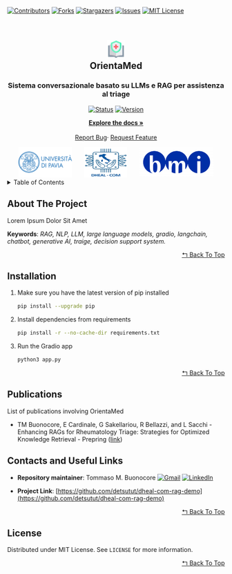 <div id="top"></div>

[![Contributors][contributors-shield]][contributors-url]
[![Forks][forks-shield]][forks-url]
[![Stargazers][stars-shield]][stars-url]
[![Issues][issues-shield]][issues-url]
[![MIT License][license-shield]][license-url]


<br />
<div align="center">
  <h2><img src="app/assets/procedure.png" style='height:2em;'/><br>OrientaMed</h2>
  <h3 align="center">Sistema conversazionale basato su LLMs e RAG per assistenza al triage</h3>
  
  [![Status][status-shield]][status-url]
  [![Version][version-shield]][version-url]

  <p align="center">
    <a href="https://github.com/detsutut/dheal-com-rag-demo"><strong>Explore the docs »</strong></a><br/><br/>
    <a href="https://github.com/detsutut/dheal-com-rag-demo/issues">Report Bug</a>·
    <a href="https://github.com/detsutut/dheal-com-rag-demo/issues">Request Feature</a>
  </p>
</div>

<div align="center"><img src='app/assets/unipv.png' style='height:5em; min-width : 100px;'><span>&nbsp;&nbsp;&nbsp;&nbsp;&nbsp;&nbsp;</span><img src='app/assets/dheal.png' style='height:5em; padding-left:1%; padding-right:1%; min-width : 100px;'><span>&nbsp;&nbsp;&nbsp;&nbsp;&nbsp;&nbsp;</span><img src='app/assets/bmi.png' style='height:5em; min-width : 100px;'></div>

<!-- TABLE OF CONTENTS -->
<details>
  <summary>Table of Contents</summary>
  <ol>
    <li><a href="#about-the-project">About The Project</a></li>
    <li><a href="#installation">Installation</a></li>
    <li><a href="#publications">Publications</a></li>
    <li><a href="#contacts-and-useful-links">Contacts And Useful Links</a></li>
    <li><a href="#license">License</a></li>
  </ol>
</details>

<!-- ABOUT THE PROJECT -->
## About The Project

Lorem Ipsum Dolor Sit Amet

**Keywords**: *RAG, NLP, LLM, large language models, gradio, langchain, chatbot, generative AI, traige, decision support system.*

<p align="right"><a href="#top">↰ Back To Top</a></p>

<!-- INSTALLATION -->
## Installation

1. Make sure you have the latest version of pip installed
    ```sh
    pip install --upgrade pip
    ```
2. Install dependencies from requirements
    ```sh
    pip install -r --no-cache-dir requirements.txt
    ```
3. Run the Gradio app
    ```sh
    python3 app.py
    ```

<p align="right"><a href="#top">↰ Back To Top</a></p>

<!-- PUBLICATIONS -->
## Publications

List of publications involving OrientaMed

* TM Buonocore, E Cardinale, G Sakellariou, R Bellazzi, and L Sacchi - Enhancing RAGs for Rheumatology Triage: Strategies for Optimized Knowledge Retrieval - Prepring ([link](https://www.sciencedirect.com/science/article))

<!-- CONTACTS AND USEFUL LINKS -->
## Contacts and Useful Links

*   **Repository maintainer**: Tommaso M. Buonocore  [![Gmail][gmail-shield]][gmail-url] [![LinkedIn][linkedin-shield]][linkedin-url]  

*   **Project Link**: [https://github.com/detsutut/dheal-com-rag-demo](https://github.com/detsutut/dheal-com-rag-demo)

<p align="right"><a href="#top">↰ Back To Top</a></p>

<!-- LICENSE -->
## License

Distributed under MIT License. See `LICENSE` for more information.

<p align="right"><a href="#top">↰ Back To Top</a></p>

<!-- MARKDOWN LINKS -->
[contributors-shield]: https://img.shields.io/github/contributors/detsutut/dheal-com-rag-demo.svg?style=for-the-badge
[contributors-url]: https://github.com/detsutut/dheal-com-rag-demo/graphs/contributors
[status-shield]: https://img.shields.io/badge/Status-pre--alpha-blue
[status-url]: https://github.com/detsutut/dheal-com-rag-demo/releases
[version-shield]: https://img.shields.io/github/v/release/dheal-com-rag-demo/dheal-com-rag-demo?include_prereleases
[version-url]: https://github.com/detsutut/dheal-com-rag-demo/releases
[forks-shield]: https://img.shields.io/github/forks/detsutut/dheal-com-rag-demo.svg?style=for-the-badge
[forks-url]: https://github.com/detsutut/dheal-com-rag-demo/network/members
[stars-shield]: https://img.shields.io/github/stars/detsutut/dheal-com-rag-demo.svg?style=for-the-badge
[stars-url]: https://github.com/detsutut/dheal-com-rag-demo/stargazers
[issues-shield]: https://img.shields.io/github/issues/detsutut/dheal-com-rag-demo.svg?style=for-the-badge
[issues-url]: https://github.com/detsutut/dheal-com-rag-demo/issues
[license-shield]: https://img.shields.io/github/license/detsutut/dheal-com-rag-demo.svg?style=for-the-badge
[license-url]: https://github.com/detsutut/dheal-com-rag-demo/blob/master/dheal-com-rag-demo/LICENSE
[linkedin-shield]: 	https://img.shields.io/badge/LinkedIn-0077B5?style=for-the-badge&logo=linkedin&logoColor=white
[linkedin-url]: https://linkedin.com/in/tbuonocore
[gmail-shield]: https://img.shields.io/badge/Gmail-D14836?style=for-the-badge&logo=gmail&logoColor=white
[gmail-url]: mailto:tommaso.buonocore@unipv.it
